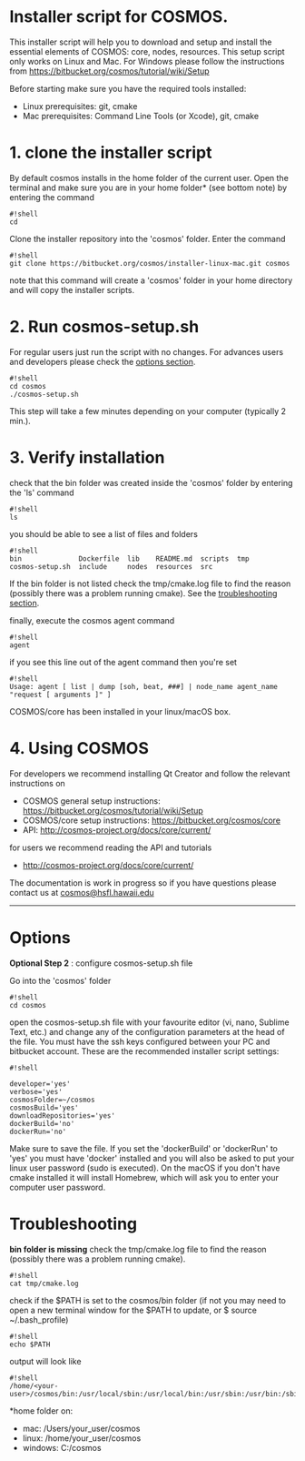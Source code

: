 # Installer script for COSMOS. #

This installer script will help you to download and setup and install the essential elements of COSMOS: core, nodes, resources. This setup script only works on Linux and Mac. For Windows please follow the instructions from https://bitbucket.org/cosmos/tutorial/wiki/Setup

Before starting make sure you have the required tools installed:

* Linux prerequisites: git, cmake
* Mac prerequisites: Command Line Tools (or Xcode), git, cmake


# 1. clone the installer script #

By default cosmos installs in the home folder of the current user. Open the terminal and make sure you are in your home folder* (see bottom note) by entering the command
```
#!shell
cd
```
Clone the installer repository into the 'cosmos' folder. Enter the command
```
#!shell
git clone https://bitbucket.org/cosmos/installer-linux-mac.git cosmos
```
note that this command will create a 'cosmos' folder in your home directory and will copy the installer scripts.

# 2. Run cosmos-setup.sh #
For regular users just run the script with no changes. For advances users and developers please check the [options section](#markdown-header-options).
```
#!shell
cd cosmos
./cosmos-setup.sh
```
This step will take a few minutes depending on your computer (typically 2 min.).

# 3. Verify installation

check that the bin folder was created inside the 'cosmos' folder by entering the 'ls' command

```
#!shell
ls
```
you should be able to see a list of files and folders 
```
#!shell
bin              Dockerfile  lib    README.md  scripts  tmp
cosmos-setup.sh  include     nodes  resources  src

```

If the bin folder is not listed check the tmp/cmake.log file to find the reason (possibly there was a problem running cmake). See the [troubleshooting section](#markdown-header-troubleshooting).

finally, execute the cosmos agent command

```
#!shell
agent
```

if you see this line out of the agent command then you're set
```
#!shell
Usage: agent [ list | dump [soh, beat, ###] | node_name agent_name "request [ arguments ]" ]
```
COSMOS/core has been installed in your linux/macOS box.


# 4. Using COSMOS #

For developers we recommend installing Qt Creator and follow the relevant instructions on 

* COSMOS general setup instructions: https://bitbucket.org/cosmos/tutorial/wiki/Setup
* COSMOS/core setup instructions: https://bitbucket.org/cosmos/core
* API: http://cosmos-project.org/docs/core/current/

for users we recommend reading the API and tutorials 

* http://cosmos-project.org/docs/core/current/

The documentation is work in progress so if you have questions please contact us at cosmos@hsfl.hawaii.edu

-----------------------

# Options #

**Optional Step 2** : configure cosmos-setup.sh file

Go into the 'cosmos' folder
```
#!shell
cd cosmos
```
open the cosmos-setup.sh file with your favourite editor (vi, nano, Sublime Text, etc.) and change any of the configuration parameters at the head of the file. You must have the ssh keys configured between your PC and bitbucket account. These are the recommended installer script settings:
```
#!shell

developer='yes' 
verbose='yes'
cosmosFolder=~/cosmos
cosmosBuild='yes'
downloadRepositories='yes'
dockerBuild='no'
dockerRun='no'
```

Make sure to save the file. If you set the 'dockerBuild' or 'dockerRun' to 'yes' you must have 'docker' installed and you will also be asked to put your linux user password (sudo is executed). On the macOS if you don't have cmake installed it will install Homebrew, which will ask you to enter your computer user password.

# Troubleshooting #

**bin folder is missing**
check the tmp/cmake.log file to find the reason (possibly there was a problem running cmake). 

```
#!shell
cat tmp/cmake.log
```

check if the $PATH is set to the cosmos/bin folder (if not you may need to open a new terminal window for the $PATH to update, or $ source ~/.bash_profile)

```
#!shell
echo $PATH
```

output will look like
```
#!shell
/home/<your-user>/cosmos/bin:/usr/local/sbin:/usr/local/bin:/usr/sbin:/usr/bin:/sbin:/bin
```

*home folder on:

* mac: /Users/your_user/cosmos
* linux: /home/your_user/cosmos
* windows: C:/cosmos